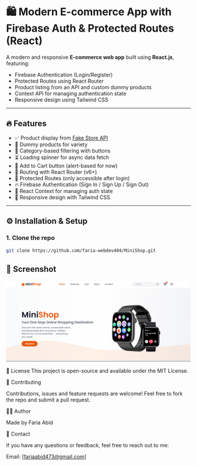 # 🛍️ Modern E-commerce App with Firebase Auth & Protected Routes (React)

A modern and responsive **E-commerce web app** built using **React.js**, featuring:
- Firebase Authentication (Login/Register)
- Protected Routes using React Router
- Product listing from an API and custom dummy products
- Context API for managing authentication state
- Responsive design using Tailwind CSS

---

## 🔥 Features

- ✅ Product display from [Fake Store API](https://fakestoreapi.com/)
- 🧪 Dummy products for variety
- 📂 Category-based filtering with buttons
- ⏳ Loading spinner for async data fetch
- 💬 Add to Cart button (alert-based for now)
- 🧭 Routing with React Router (v6+)
- 🔐 Protected Routes (only accessible after login)
- 🔥 Firebase Authentication (Sign In / Sign Up / Sign Out)
- 🧠 React Context for managing auth state
- 📱 Responsive design with Tailwind CSS

---

## ⚙️ Installation & Setup

### 1. Clone the repo
```bash
git clone https://github.com/faria-webdev404/MiniShop.git

```


## 📸 Screenshot

![App Screenshot](src/assets/images/hero.png)

📑 License
This project is open-source and available under the MIT License.

🤝 Contributing

Contributions, issues and feature requests are welcome!
Feel free to fork the repo and submit a pull request.

🙋‍♀️ Author

 Made by Faria Abid
 
 💬 Contact

If you have any questions or feedback, feel free to reach out to me:

Email: [fariaabid473@gmail.com]


